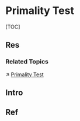# Primality Test

[TOC]



## Res
### Related Topics
↗ [Primality Test](../../../../🔑%20CS%20Core/🦄%20Algorithm%20&%20Data%20Structure/Programming%20Implementation%20of%20Math%20Problems/Algebra%20Problems/Number%20Theory%20Problems/Primality%20Test.md)



## Intro


## Ref


